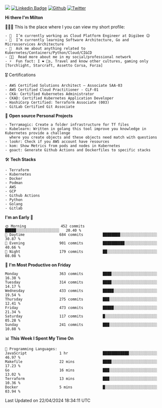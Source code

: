 ![](https://komarev.com/ghpvc/?username=miltlima&color=blueviolet) [![Linkedin Badge](https://img.shields.io/badge/-LinkedIn-blue?style=flat-square&logo=Linkedin&logoColor=white&link=https://www.linkedin.com/in/miltonlimaj/)](https://www.linkedin.com/in/miltonlimaj/) [![Github](https://img.shields.io/github/followers/miltlima?style=social)](https://github.com/miltlima?tab=followers) [![Twitter](https://img.shields.io/twitter/follow/milt_lima?style=social)](https://twitter.com/milt_lima)
 


     
**Hi there I'm Milton**

👨🏽‍💻 This is the place where I you can view my short profile:
```text
- 🔭  I’m currently working as Cloud Platform Engineer at Digibee 😉
- 🌱  I’m currently learning Software Architecture, Go and Microsservices Architecture
- 💬  Ask me about anything related to Kubernetes/Containers/Python/Cloud/CI&CD
- 👨‍💻  Read more about me in my social/professional network
- ⚡  Fun fact: I ❤️ 🐶s, Travel and know other cultures, gaming only [Torchlight, Starcraft, Assetto Corsa, Forza]
```
🎖 Certifications
```text
- AWS Certified Solutions Architect – Associate SAA-03
- AWS Certified Cloud Practitioner - CLF-01
- CKA: Certified Kubernetes Administrator
- CKAD: Certified Kubernetes Application Developer
- HashiCorp Certified: Terraform Associate (003)
- GitLab Certified Git Associate
```
📐 **Open source Personal Projects**

```text
- Terramagic: Create a folder infrastructure for Tf files
- Kubelearn: Written in golang this tool improve you knowledge in Kubernetes provide a challenge
  where you create objects and these objects need match with questions
- lookr: Check if you AWS account have resources
- kom: Show Metrics from pods and nodes in Kubernetes
- goact: Generate Github Actions and Dockerfiles to specific stacks
```
🛠 **Tech Stacks**

```text
- Terraform
- Kubernetes
- Docker
- Podman
- AWS
- GCP
- Github Actions
- Python
- Golang
- Gitlab
```         

<!--START_SECTION:waka-->
**I'm an Early 🐤** 

```text
🌞 Morning                452 commits         █████░░░░░░░░░░░░░░░░░░░░   20.40 % 
🌆 Daytime                684 commits         ████████░░░░░░░░░░░░░░░░░   30.87 % 
🌃 Evening                901 commits         ██████████░░░░░░░░░░░░░░░   40.66 % 
🌙 Night                  179 commits         ██░░░░░░░░░░░░░░░░░░░░░░░   08.08 % 
```
📅 **I'm Most Productive on Friday** 

```text
Monday                   363 commits         ████░░░░░░░░░░░░░░░░░░░░░   16.38 % 
Tuesday                  314 commits         ████░░░░░░░░░░░░░░░░░░░░░   14.17 % 
Wednesday                433 commits         █████░░░░░░░░░░░░░░░░░░░░   19.54 % 
Thursday                 275 commits         ███░░░░░░░░░░░░░░░░░░░░░░   12.41 % 
Friday                   473 commits         █████░░░░░░░░░░░░░░░░░░░░   21.34 % 
Saturday                 117 commits         █░░░░░░░░░░░░░░░░░░░░░░░░   05.28 % 
Sunday                   241 commits         ███░░░░░░░░░░░░░░░░░░░░░░   10.88 % 
```


📊 **This Week I Spent My Time On** 

```text
💬 Programming Languages: 
JavaScript               1 hr                ████████████░░░░░░░░░░░░░   46.97 % 
Makefile                 22 mins             ████░░░░░░░░░░░░░░░░░░░░░   17.23 % 
Go                       16 mins             ███░░░░░░░░░░░░░░░░░░░░░░   13.02 % 
Terraform                13 mins             ███░░░░░░░░░░░░░░░░░░░░░░   10.36 % 
Docker                   5 mins              █░░░░░░░░░░░░░░░░░░░░░░░░   03.94 % 
```


 Last Updated on 22/04/2024 18:34:11 UTC
<!--END_SECTION:waka-->
